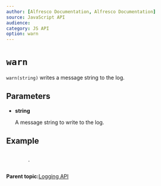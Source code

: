 ```yaml
---
author: [Alfresco Documentation, Alfresco Documentation]
source: JavaScript API
audience: 
category: JS API
option: warn
---
```


# `warn`

`warn(string)` writes a message string to the log.

## Parameters

-   **string**

    A message string to write to the log.


## Example

```

        .
      
```

**Parent topic:**[Logging API](../references/API-JS-Logging.md)

